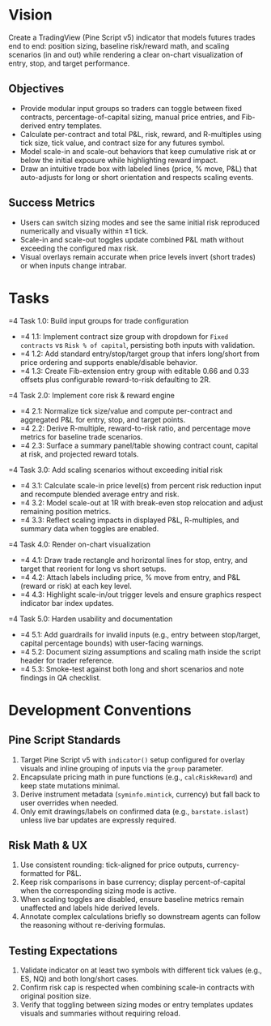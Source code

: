 # Vision
Create a TradingView (Pine Script v5) indicator that models futures trades end to end: position sizing, baseline risk/reward math, and scaling scenarios (in and out) while rendering a clear on-chart visualization of entry, stop, and target performance.

## Objectives
- Provide modular input groups so traders can toggle between fixed contracts, percentage-of-capital sizing, manual price entries, and Fib-derived entry templates.
- Calculate per-contract and total P&L, risk, reward, and R-multiples using tick size, tick value, and contract size for any futures symbol.
- Model scale-in and scale-out behaviors that keep cumulative risk at or below the initial exposure while highlighting reward impact.
- Draw an intuitive trade box with labeled lines (price, % move, P&L) that auto-adjusts for long or short orientation and respects scaling events.

## Success Metrics
- Users can switch sizing modes and see the same initial risk reproduced numerically and visually within ±1 tick.
- Scale-in and scale-out toggles update combined P&L math without exceeding the configured max risk.
- Visual overlays remain accurate when price levels invert (short trades) or when inputs change intrabar.

# Tasks
=4 Task 1.0: Build input groups for trade configuration
* =4 1.1: Implement contract size group with dropdown for `Fixed contracts` vs `Risk % of capital`, persisting both inputs with validation.
* =4 1.2: Add standard entry/stop/target group that infers long/short from price ordering and supports enable/disable behavior.
* =4 1.3: Create Fib-extension entry group with editable 0.66 and 0.33 offsets plus configurable reward-to-risk defaulting to 2R.

=4 Task 2.0: Implement core risk & reward engine
* =4 2.1: Normalize tick size/value and compute per-contract and aggregated P&L for entry, stop, and target points.
* =4 2.2: Derive R-multiple, reward-to-risk ratio, and percentage move metrics for baseline trade scenarios.
* =4 2.3: Surface a summary panel/table showing contract count, capital at risk, and projected reward totals.

=4 Task 3.0: Add scaling scenarios without exceeding initial risk
* =4 3.1: Calculate scale-in price level(s) from percent risk reduction input and recompute blended average entry and risk.
* =4 3.2: Model scale-out at 1R with break-even stop relocation and adjust remaining position metrics.
* =4 3.3: Reflect scaling impacts in displayed P&L, R-multiples, and summary data when toggles are enabled.

=4 Task 4.0: Render on-chart visualization
* =4 4.1: Draw trade rectangle and horizontal lines for stop, entry, and target that reorient for long vs short setups.
* =4 4.2: Attach labels including price, % move from entry, and P&L (reward or risk) at each key level.
* =4 4.3: Highlight scale-in/out trigger levels and ensure graphics respect indicator bar index updates.

=4 Task 5.0: Harden usability and documentation
* =4 5.1: Add guardrails for invalid inputs (e.g., entry between stop/target, capital percentage bounds) with user-facing warnings.
* =4 5.2: Document sizing assumptions and scaling math inside the script header for trader reference.
* =4 5.3: Smoke-test against both long and short scenarios and note findings in QA checklist.

# Development Conventions

## Pine Script Standards
1. Target Pine Script v5 with `indicator()` setup configured for overlay visuals and inline grouping of inputs via the `group` parameter.
2. Encapsulate pricing math in pure functions (e.g., `calcRiskReward`) and keep state mutations minimal.
3. Derive instrument metadata (`syminfo.mintick`, currency) but fall back to user overrides when needed.
4. Only emit drawings/labels on confirmed data (e.g., `barstate.islast`) unless live bar updates are expressly required.

## Risk Math & UX
1. Use consistent rounding: tick-aligned for price outputs, currency-formatted for P&L.
2. Keep risk comparisons in base currency; display percent-of-capital when the corresponding sizing mode is active.
3. When scaling toggles are disabled, ensure baseline metrics remain unaffected and labels hide derived levels.
4. Annotate complex calculations briefly so downstream agents can follow the reasoning without re-deriving formulas.

## Testing Expectations
1. Validate indicator on at least two symbols with different tick values (e.g., ES, NQ) and both long/short cases.
2. Confirm risk cap is respected when combining scale-in contracts with original position size.
3. Verify that toggling between sizing modes or entry templates updates visuals and summaries without requiring reload.
